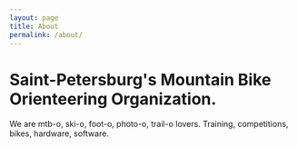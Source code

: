 ```yaml
---
layout: page
title: About
permalink: /about/
---
```


Saint-Petersburg's Mountain Bike Orienteering Organization.
==================

We are mtb-o, ski-o, foot-o, photo-o, trail-o lovers. Training, competitions, bikes, hardware, software.
